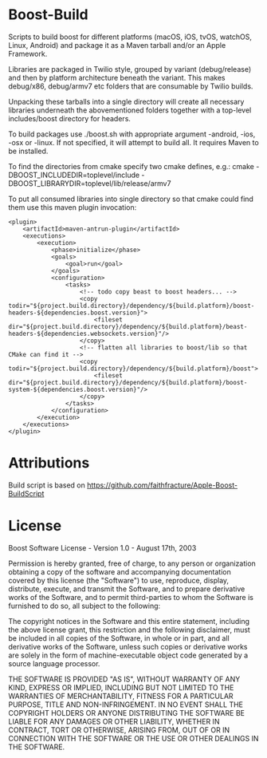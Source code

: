 Boost-Build
===========

Scripts to build boost for different platforms (macOS, iOS, tvOS, watchOS, Linux, Android) and package it as a Maven tarball and/or an Apple Framework.

Libraries are packaged in Twilio style, grouped by variant (debug/release) and then by platform architecture beneath the variant. This makes debug/x86, debug/armv7 etc folders that are consumable
by Twilio builds.

Unpacking these tarballs into a single directory will create all necessary libraries underneath the abovementioned folders together with a top-level includes/boost directory for headers.

To build packages use ./boost.sh with appropriate argument -android, -ios, -osx or -linux.
If not specified, it will attempt to build all. It requires Maven to be installed.

To find the directories from cmake specify two cmake defines, e.g.:
    cmake -DBOOST_INCLUDEDIR=toplevel/include -DBOOST_LIBRARYDIR=toplevel/lib/release/armv7

To put all consumed libraries into single directory so that cmake could find them use this maven
plugin invocation:

    <plugin>
        <artifactId>maven-antrun-plugin</artifactId>
        <executions>
            <execution>
                <phase>initialize</phase>
                <goals>
                    <goal>run</goal>
                </goals>
                <configuration>
                    <tasks>
                        <!-- todo copy beast to boost headers... -->
                        <copy todir="${project.build.directory}/dependency/${build.platform}/boost-headers-${dependencies.boost.version}">
                            <fileset dir="${project.build.directory}/dependency/${build.platform}/beast-headers-${dependencies.websockets.version}"/>
                        </copy>
                        <!-- flatten all libraries to boost/lib so that CMake can find it -->
                        <copy todir="${project.build.directory}/dependency/${build.platform}/boost">
                            <fileset dir="${project.build.directory}/dependency/${build.platform}/boost-system-${dependencies.boost.version}"/>
                        </copy>
                    </tasks>
                </configuration>
            </execution>
        </executions>
    </plugin>


Attributions
============

Build script is based on https://github.com/faithfracture/Apple-Boost-BuildScript


License
=======

Boost Software License - Version 1.0 - August 17th, 2003

Permission is hereby granted, free of charge, to any person or organization
obtaining a copy of the software and accompanying documentation covered by
this license (the "Software") to use, reproduce, display, distribute,
execute, and transmit the Software, and to prepare derivative works of the
Software, and to permit third-parties to whom the Software is furnished to
do so, all subject to the following:

The copyright notices in the Software and this entire statement, including
the above license grant, this restriction and the following disclaimer,
must be included in all copies of the Software, in whole or in part, and
all derivative works of the Software, unless such copies or derivative
works are solely in the form of machine-executable object code generated by
a source language processor.

THE SOFTWARE IS PROVIDED "AS IS", WITHOUT WARRANTY OF ANY KIND, EXPRESS OR
IMPLIED, INCLUDING BUT NOT LIMITED TO THE WARRANTIES OF MERCHANTABILITY,
FITNESS FOR A PARTICULAR PURPOSE, TITLE AND NON-INFRINGEMENT. IN NO EVENT
SHALL THE COPYRIGHT HOLDERS OR ANYONE DISTRIBUTING THE SOFTWARE BE LIABLE
FOR ANY DAMAGES OR OTHER LIABILITY, WHETHER IN CONTRACT, TORT OR OTHERWISE,
ARISING FROM, OUT OF OR IN CONNECTION WITH THE SOFTWARE OR THE USE OR OTHER
DEALINGS IN THE SOFTWARE.
